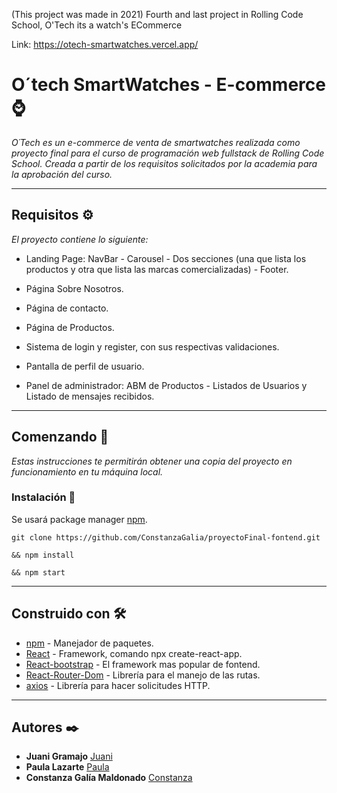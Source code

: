 (This project was made in 2021) Fourth and last project in Rolling Code School, O'Tech its a watch's ECommerce

Link:
https://otech-smartwatches.vercel.app/

# O´tech SmartWatches - E-commerce ⌚


_O´Tech es un e-commerce de venta de smartwatches realizada como proyecto final para el curso de programación web fullstack de Rolling Code School. Creada a partir de los requisitos solicitados por la academia para la aprobación del curso._

---
## Requisitos ⚙
_El proyecto contiene lo siguiente:_

* Landing Page: NavBar - Carousel - Dos secciones (una que lista los productos y otra que lista las marcas comercializadas) - Footer.

* Página Sobre Nosotros.

* Página de contacto.

* Página de Productos.

* Sistema de login y register, con sus respectivas validaciones.

* Pantalla de perfil de usuario.

* Panel de administrador: ABM de Productos - Listados de Usuarios y Listado de mensajes recibidos.


---
## Comenzando 🚀

_Estas instrucciones te permitirán obtener una copia del proyecto en funcionamiento en tu máquina local._

### Instalación 🔧

Se usará package manager [npm](https://www.npmjs.com/).

```
git clone https://github.com/ConstanzaGalia/proyectoFinal-fontend.git

&& npm install

&& npm start

```

---
## Construido con 🛠️

* [npm](https://www.npmjs.com/) - Manejador de paquetes.
* [React](https://es.reactjs.org/) - Framework, comando npx create-react-app.
* [React-bootstrap](https://react-bootstrap.github.io/) - El framework mas popular de fontend.
* [React-Router-Dom](https://reactrouter.com/web/guides/quick-start) - Librería para el manejo de las rutas.
* [axios](https://www.npmjs.com/package/axios) - Librería para hacer solicitudes HTTP.

---
## Autores ✒️


* **Juani Gramajo**  [Juani](https://github.com/juanigramajo)
* **Paula Lazarte**  [Paula](https://github.com/Paulazarte)
* **Constanza Galía Maldonado** [Constanza](https://github.com/ConstanzaGalia/)


